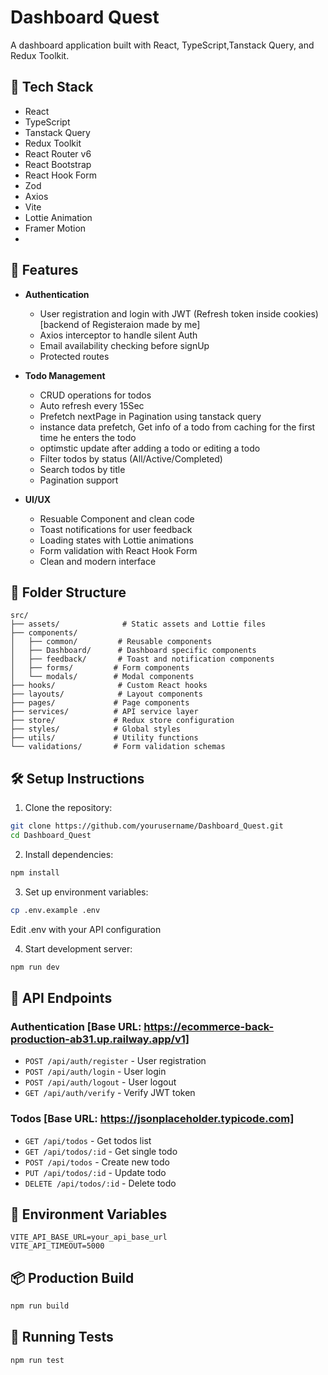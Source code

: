 # Dashboard Quest
A  dashboard application built with React, TypeScript,Tanstack Query, and Redux Toolkit.

## 🔧 Tech Stack
- React 
- TypeScript
- Tanstack Query
- Redux Toolkit
- React Router v6
- React Bootstrap
- React Hook Form
- Zod
- Axios
- Vite
- Lottie Animation
- Framer Motion
- 
## 🚀 Features
- **Authentication**
  - User registration and login with JWT (Refresh token inside cookies) [backend of Registeraion made by me]
  - Axios interceptor to handle silent Auth
  - Email availability checking before signUp
  - Protected routes
  
  
- **Todo Management**
  - CRUD operations for todos
  - Auto refresh every 15Sec
  - Prefetch nextPage in Pagination using tanstack query
  - instance data prefetch, Get info of a todo from caching for the first time he enters the todo
  - optimstic update after adding a todo or editing a todo
  - Filter todos by status (All/Active/Completed)
  - Search todos by title
  - Pagination support
  
- **UI/UX**
  
  - Resuable Component and clean code
  - Toast notifications for user feedback
  - Loading states with Lottie animations
  - Form validation with React Hook Form
  - Clean and modern interface

## 📁 Folder Structure
```
src/
├── assets/              # Static assets and Lottie files
├── components/
│   ├── common/         # Reusable components
│   ├── Dashboard/      # Dashboard specific components
│   ├── feedback/       # Toast and notification components
│   ├── forms/         # Form components
│   └── modals/        # Modal components
├── hooks/              # Custom React hooks
├── layouts/            # Layout components
├── pages/             # Page components
├── services/          # API service layer
├── store/             # Redux store configuration
├── styles/            # Global styles
├── utils/             # Utility functions
└── validations/       # Form validation schemas
```

## 🛠 Setup Instructions

1. Clone the repository:
```bash
git clone https://github.com/yourusername/Dashboard_Quest.git
cd Dashboard_Quest
```

2. Install dependencies:
```bash
npm install
```

3. Set up environment variables:
```bash
cp .env.example .env
```
Edit .env with your API configuration

4. Start development server:
```bash
npm run dev
```

## 🔌 API Endpoints

### Authentication [Base URL: https://ecommerce-back-production-ab31.up.railway.app/v1]

- `POST /api/auth/register` - User registration
- `POST /api/auth/login` - User login
- `POST /api/auth/logout` - User logout
- `GET /api/auth/verify` - Verify JWT token

### Todos [Base URL: https://jsonplaceholder.typicode.com]
- `GET /api/todos` - Get todos list
- `GET /api/todos/:id` - Get single todo
- `POST /api/todos` - Create new todo
- `PUT /api/todos/:id` - Update todo
- `DELETE /api/todos/:id` - Delete todo



## 📝 Environment Variables
```
VITE_API_BASE_URL=your_api_base_url
VITE_API_TIMEOUT=5000
```

## 📦 Production Build
```bash
npm run build
```

## 🧪 Running Tests
```bash
npm run test
```